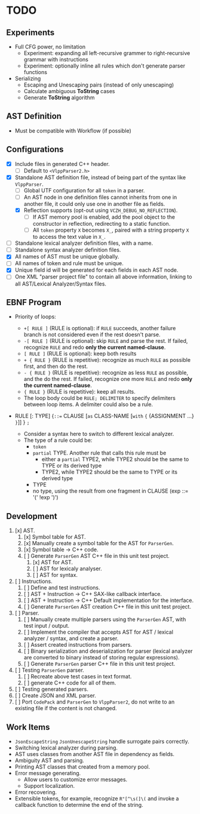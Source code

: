 # TODO

## Experiments

- Full CFG power, no limitation
  - Experiment: expanding all left-recursive grammer to right-recursive grammar with instructions
  - Experiment: optionally inline all rules which don't generate parser functions
- Serializing
  - Escaping and Unescaping pairs (instead of only unescaping)
  - Calculate ambiguous **ToString** cases
  - Generate **ToString** algorithm

## AST Definition

- Must be compatible with Workflow (if possible)

## Configurations

- [x] Include files in generated C++ header.
  - [ ] Default to `<VlppParser2.h>`
- [x] Standalone AST definition file, instead of being part of the syntax like `VlppParser`.
  - [ ] Global UTF configuration for all `token` in a parser.
  - [ ] An AST node in one definition files cannot inherits from one in another file, it could only use one in another file as fields.
  - [x] Reflection supports (opt-out using `VCZH_DEBUG_NO_REFLECTION`).
    - [ ] If AST memory pool is enabled, add the pool object to the constructor in reflection, redirecting to a static function.
    - [ ] All `token` property `X` becomes `X_`, paired with a string property `X` to access the text value in `X_`.
- [ ] Standalone lexical analyzer definition files, with a name.
- [ ] Standalone syntax analyzer definition files.
- [x] All names of AST must be unique globally.
- [ ] All names of token and rule must be unique.
- [x] Unique field id will be generated for each fields in each AST node.
- [ ] One XML "parser project file" to contain all above information, linking to all AST/Lexical Analyzer/Syntax files.

## EBNF Program

- Priority of loops:
  - `+[ RULE ]` (RULE is optional): if `RULE` succeeds, another failure branch is not considered even if the rest doesn't parse.
  - `-[ RULE ]` (RULE is optional): skip `RULE` and parse the rest. If failed, recognize `RULE` and redo **only the current named-clause**.
  - `[ RULE ]` (RULE is optional): keep both results
  - `+ { RULE }` (RULE is repetitive): recognize as much `RULE` as possible first, and then do the rest.
  - `- { RULE }` (RULE is repetitive): recognize as less `RULE` as possible, and the do the rest. If failed, recognize one more `RULE` and redo **only the current named-clause**.
  - `{ RULE }` (RULE is repetitive): keep all results.
  - The loop body could be `RULE; DELIMITER` to specify delimiters between loop items. A delimiter could also be a rule.

- RULE [: TYPE] {`::=` CLAUSE [`as` CLASS-NAME [`with` `{` {ASSIGNMENT ...} `}`]] } `;`
  - Consider a syntax here to switch to different lexical analyzer.
  - The type of a rule could be:
    - `token`
    - `partial` TYPE. Another rule that calls this rule must be
      - either a `partial` TYPE2, while TYPE2 should be the same to TYPE or its derived type
      - TYPE2, while TYPE2 should be the same to TYPE or its derived type
    - TYPE
    - no type, using the result from one fragment in CLAUSE (exp ::= '(' !exp ')')

## Development

1. [x] AST.
   1. [x] Symbol table for AST.
   2. [x] Manually create a symbol table for the AST for `ParserGen`.
   3. [x] Symbol table -> C++ code.
   4. [ ] Generate `ParserGen` AST C++ file in this unit test project.
      1. [x] AST for AST.
      2. [ ] AST for lexicaly analyser.
      3. [ ] AST for syntax.
2. [ ] Instructions.
   1. [ ] Define and test instructions.
   2. [ ] AST + Instruction -> C++ SAX-like callback interface.
   3. [ ] AST + Instruction -> C++ Default implementation for the interface.
   4. [ ] Generate `ParserGen` AST creation C++ file in this unit test project.
3. [ ] Parser.
   1. [ ] Manually create multiple parsers using the `ParserGen` AST, with test input / output.
   2. [ ] Implement the compiler that accepts AST for AST / lexical analyzer / syntax, and create a parser.
   3. [ ] Assert created instructions from parsers.
   4. [ ] Binary serialization and deserialization for parser (lexical analyzer are converted to binary instead of storing regular expressions).
   5. [ ] Generate `ParserGen` parser C++ file in this unit test project.
4. [ ] Testing `ParserGen` parser.
   1. [ ] Recreate above test cases in text format.
   2. [ ] generate C++ code for all of them.
5. [ ] Testing generated parsers.
6. [ ] Create JSON and XML parser.
7. [ ] Port `CodePack` and `ParserGen` to `VlppParser2`, do not write to an existing file if the content is not changed.

## Work Items

- `JsonEscapeString` `JsonUnescapeString` handle surrogate pairs correctly.
- Switching lexical analyzer during parsing.
- AST uses classes from another AST file in dependency as fields.
- Ambiguity AST and parsing.
- Printing AST classes that created from a memory pool.
- Error message generating.
  - Allow users to customize error messages.
  - Support localization.
- Error recovering.
- Extensible tokens, for example, recognize `R"[^\s(]\(` and invoke a callback function to determine the end of the string.
